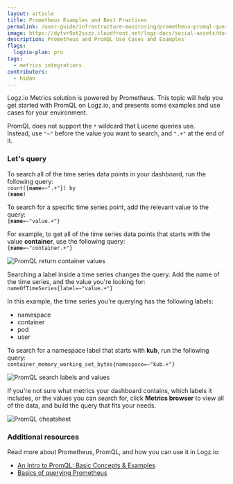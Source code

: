 ```yaml
---
layout: article
title: Prometheus Examples and Best Practices 
permalink: /user-guide/infrastructure-monitoring/prometheus-promql-queries.html
image: https://dytvr9ot2sszz.cloudfront.net/logz-docs/social-assets/docs-social.jpg
description: Prometheus and PromQL Use Cases and Examples
flags:
  logzio-plan: pro
tags:
  - metrics integrations
contributors:
  - hidan
---
```


Logz.io Metrics solution is powered by Prometheus. This topic will help you get started with PromQL on Logz.io, and presents some examples and use cases for your environment.

<p class="info-box note">PromQL does not support the <code>*</code> wildcard that Lucene queries use. <br>Instead, use <code>"~"</code> before the value you want to search, and <code>".+"</code> at the end of it.</p>


### Let's query

To search all of the time series data points in your dashboard, run the following query:<br>
<code>count({__name__=~".+"}) by (__name__)</code>

To search for a specific time series point, add the relevant value to the query:<br>
<code>{__name__=~"value.+"}</code>

For example, to get all of the time series data points that starts with the value **container**, use the following query:<br>
<code>{__name__=~"container.+"}</code>

![PromQL return container values](https://dytvr9ot2sszz.cloudfront.net/logz-docs/Infrastructure-monitoring/promql-query-container.png)

Searching a label inside a time series changes the query. Add the name of the time series, and the value you're looking for:<br>
<code>nameOfTimeSeries{label=~"value.+"}</code>

In this example, the time series you're querying has the following labels:

* namespace
* container
* pod
* user

To search for a namespace label that starts with **kub**, run the following query:<br>
<code>container_memory_working_set_bytes{namespace=~"kub.+"}</code>

![PromQL search labels and values](https://dytvr9ot2sszz.cloudfront.net/logz-docs/Infrastructure-monitoring/promql-search-values.png)

If you're not sure what metrics your dashboard contains, which labels it includes, or the values you can search for, click **Metrics browser** to view all of the data, and build the query that fits your needs. 

![PromQL cheatsheet](https://dytvr9ot2sszz.cloudfront.net/logz-docs/Infrastructure-monitoring/query-cheatsheet.png)

### Additional resources

Read more about Prometheus, PromQL, and how you can use it in Logz.io:

* [An Intro to PromQL: Basic Concepts & Examples](https://logz.io/blog/promql-examples-introduction/#promqlintroduction)
* [Basics of querying Prometheus](https://prometheus.io/docs/prometheus/latest/querying/basics/)
